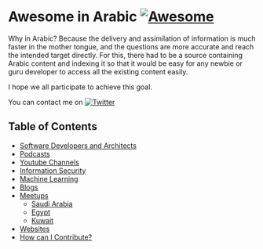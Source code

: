 # Awesome in Arabic [![Awesome](https://cdn.rawgit.com/sindresorhus/awesome/d7305f38d29fed78fa85652e3a63e154dd8e8829/media/badge.svg)](https://github.com/sindresorhus/awesome)

Why in Arabic?
Because the delivery and assimilation of information is much faster in the mother tongue, and the questions are more accurate and reach the intended target directly. For this, there had to be a source containing Arabic content and indexing it so that it would be easy for any newbie or guru developer to access all the existing content easily.

I hope we all participate to achieve this goal.

You can contact me on [![Twitter](https://img.shields.io/badge/-Twitter-f1c40f?style=flat-square&logo=Twitter&logoColor=fff)](https://twitter.com/abdo_hussein)

## Table of Contents

* [Software Developers and Architects](#Software-Developers-and-Architects)
* [Podcasts](#Podcasts)
* [Youtube Channels](#Youtube-Channels)
* [Information Security](#Information-Security)
* [Machine Learning](#Machine-Learning)
* [Blogs](#Blogs)
* [Meetups](#Meetups)
  - [Saudi Arabia](#Saudi-arabia)
  - [Egypt](#Egypt)
  - [Kuwait](#Kuwait)
* [Websites](#Websites)
* [How can I Contribute?](#Contribution)